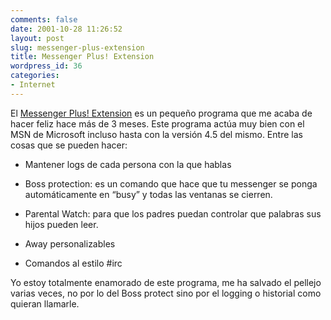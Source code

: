```yaml
---
comments: false
date: 2001-10-28 11:26:52
layout: post
slug: messenger-plus-extension
title: Messenger Plus! Extension
wordpress_id: 36
categories:
- Internet
---
```


El [Messenger Plus! Extension](http://www.patchou.com/msgplus/) es un pequeño programa que me acaba de hacer feliz hace más de 3 meses. Este programa actúa muy bien con el MSN de Microsoft incluso hasta con la versión 4.5 del mismo. Entre las cosas que se pueden hacer:





  


  * Mantener logs de cada persona con la que hablas


  * Boss protection: es un comando que hace que tu messenger se ponga automáticamente en “busy” y todas las ventanas se cierren.


  * Parental Watch: para que los padres puedan controlar que palabras sus hijos pueden leer.


  * Away personalizables


  * Comandos al estilo #irc





Yo estoy totalmente enamorado de este programa, me ha salvado el pellejo varias veces, no por lo del Boss protect sino por el logging o historial como quieran llamarle.




 
